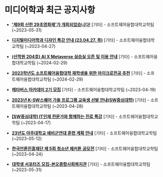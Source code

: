 # 미디어학과 최근 공지사항

* **[&#x27;제9회 신한 29초영화제&#x27;가 개최되었습니다!](https://media.ajou.ac.kr/media/board/board01.jsp?mode=view&amp;article_no=234846&amp;board_wrapper=%2Fmedia%2Fboard%2Fboard01.jsp&amp;pager.offset=0&amp;board_no=304)**
 [기타] - 소프트웨어융합대학교학팀 (~2023-05-31)

* **[디지털미디어학과 디자인 특강 안내 (23.04.27. 목)](https://media.ajou.ac.kr/media/board/board01.jsp?mode=view&amp;article_no=234789&amp;board_wrapper=%2Fmedia%2Fboard%2Fboard01.jsp&amp;pager.offset=0&amp;board_no=304)**
 [기타] - 소프트웨어융합대학교학팀 (~2023-04-27)

* **[(산학원 204호) AI X Metaverse 실습실 오픈 및 이용 안내](https://media.ajou.ac.kr/media/board/board01.jsp?mode=view&amp;article_no=234746&amp;board_wrapper=%2Fmedia%2Fboard%2Fboard01.jsp&amp;pager.offset=0&amp;board_no=304)**
 [기타] - 소프트웨어융합대학교학팀 (~2024-02-29)

* **[2023학년도 소프트웨어융합대학 재학생을 위한 마이크로전공 추천](https://media.ajou.ac.kr/media/board/board01.jsp?mode=view&amp;article_no=234730&amp;board_wrapper=%2Fmedia%2Fboard%2Fboard01.jsp&amp;pager.offset=0&amp;board_no=304)**
 [기타] - 소프트웨어융합대학교학팀 (~2024-02-29)

* **[메타버스 아카데미 2기 모집](https://media.ajou.ac.kr/media/board/board01.jsp?mode=view&amp;article_no=234667&amp;board_wrapper=%2Fmedia%2Fboard%2Fboard01.jsp&amp;pager.offset=0&amp;board_no=304)**
 [기타] - 소프트웨어융합대학교학팀 (~2023-04-19)

* **[2023년 K-SW스퀘어 가을 프로그램 교육생 선발 안내(SW중심대학)](https://media.ajou.ac.kr/media/board/board01.jsp?mode=view&amp;article_no=234628&amp;board_wrapper=%2Fmedia%2Fboard%2Fboard01.jsp&amp;pager.offset=0&amp;board_no=304)**
 [기타] - 소프트웨어융합대학교학팀 (~2023-04-28)

* **[[SW중심대학] IT인재 전문가와 함께하는 진로 특강](https://media.ajou.ac.kr/media/board/board01.jsp?mode=view&amp;article_no=234595&amp;board_wrapper=%2Fmedia%2Fboard%2Fboard01.jsp&amp;pager.offset=0&amp;board_no=304)**
 [기타] - 소프트웨어융합대학교학팀 (~2023-04-17)

* **[23년도 아주대학교 예비군연대 훈련 계획 안내](https://media.ajou.ac.kr/media/board/board01.jsp?mode=view&amp;article_no=234592&amp;board_wrapper=%2Fmedia%2Fboard%2Fboard01.jsp&amp;pager.offset=0&amp;board_no=304)**
 [기타] - 소프트웨어융합대학교학팀 (~2023-05-12)

* **[한국언론진흥재단 제 5회 청소년 체커톤 공모전](https://media.ajou.ac.kr/media/board/board01.jsp?mode=view&amp;article_no=234580&amp;board_wrapper=%2Fmedia%2Fboard%2Fboard01.jsp&amp;pager.offset=0&amp;board_no=304)**
 [기타] - 소프트웨어융합대학교학팀 (~2023-04-24)

* **[대학생 서포터즈 모집-본오종합사회복지관](https://media.ajou.ac.kr/media/board/board01.jsp?mode=view&amp;article_no=234545&amp;board_wrapper=%2Fmedia%2Fboard%2Fboard01.jsp&amp;pager.offset=0&amp;board_no=304)**
 [기타] - 소프트웨어융합대학교학팀 (~2023-05-31)

